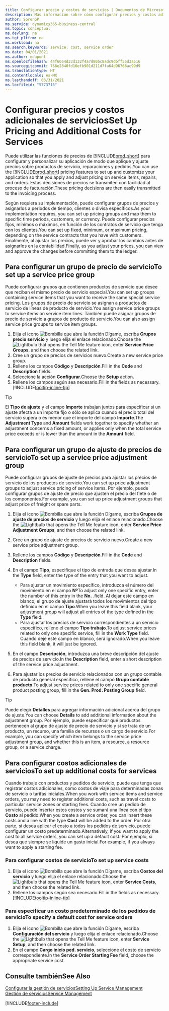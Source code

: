 ```yaml
---
title: Configurar precio y costos de servicios | Documentos de Microsoft
description: Más información sobre cómo configurar precios y costos adicionales de servicios.
author: SorenGP
ms.service: dynamics365-business-central
ms.topic: conceptual
ms.devlang: na
ms.tgt_pltfrm: na
ms.workload: na
ms.search.keywords: service, cost, service order
ms.date: 04/01/2021
ms.author: edupont
ms.openlocfilehash: 44f6064d33d132f4a7d80bc8adc9dbff55d3a516
ms.sourcegitcommit: 766e2840fd16efb901d211d7fa64d96766ac99d9
ms.translationtype: HT
ms.contentlocale: es-MX
ms.lasthandoff: 03/31/2021
ms.locfileid: "5773716"
---
```

# <a name="set-up-pricing-and-additional-costs-for-services"></a><span data-ttu-id="c36f2-103">Configurar precios y costos adicionales de servicios</span><span class="sxs-lookup"><span data-stu-id="c36f2-103">Set Up Pricing and Additional Costs for Services</span></span>
<span data-ttu-id="c36f2-104">Puede utilizar las funciones de precios de [!INCLUDE[prod_short](includes/prod_short.md)] para configurar y personalizar su aplicación de modo que aplique y ajuste precios sobre productos de servicio, reparaciones y pedidos.</span><span class="sxs-lookup"><span data-stu-id="c36f2-104">You can use the [!INCLUDE[prod_short](includes/prod_short.md)] pricing features to set up and customize your application so that you apply and adjust pricing on service items, repairs, and orders.</span></span> <span data-ttu-id="c36f2-105">Estas decisiones de precios se transmiten con facilidad al proceso de facturación.</span><span class="sxs-lookup"><span data-stu-id="c36f2-105">These pricing decisions are then easily transmitted to the invoicing process.</span></span>  
  
<span data-ttu-id="c36f2-106">Según requiera su implementación, puede configurar grupos de precios y asignarlos a periodos de tiempo, clientes o divisa específicos.</span><span class="sxs-lookup"><span data-stu-id="c36f2-106">As your implementation requires, you can set up pricing groups and map them to specific time periods, customers, or currency.</span></span> <span data-ttu-id="c36f2-107">Puede configurar precios fijos, mínimos o máximos, en función de los contratos de servicio que tenga con los clientes.</span><span class="sxs-lookup"><span data-stu-id="c36f2-107">You can set up fixed, minimum, or maximum pricing, depending on the service contracts that you have with customers.</span></span> <span data-ttu-id="c36f2-108">Finalmente, al ajustar los precios, puede ver y aprobar los cambios antes de asignarlos en la contabilidad.</span><span class="sxs-lookup"><span data-stu-id="c36f2-108">Finally, as you adjust your prices, you can view and approve the changes before committing them to the ledger.</span></span>  

## <a name="to-set-up-a-service-price-group"></a><span data-ttu-id="c36f2-109">Para configurar un grupo de precio de servicio</span><span class="sxs-lookup"><span data-stu-id="c36f2-109">To set up a service price group</span></span>
<span data-ttu-id="c36f2-110">Puede configurar grupos que contienen productos de servicio que desee que reciban el mismo precio de servicio especial.</span><span class="sxs-lookup"><span data-stu-id="c36f2-110">You can set up groups containing service items that you want to receive the same special service pricing.</span></span> <span data-ttu-id="c36f2-111">Los grupos de precio de servicio se asignan a productos de servicio de líneas de producto de servicio.</span><span class="sxs-lookup"><span data-stu-id="c36f2-111">You assign service price groups to service items on service item lines.</span></span> <span data-ttu-id="c36f2-112">También puede asignar grupos de precio de servicio a grupos de producto de servicio.</span><span class="sxs-lookup"><span data-stu-id="c36f2-112">You can also assign service price groups to service item groups.</span></span>  

1. <span data-ttu-id="c36f2-113">Elija el icono ![Bombilla que abre la función Dígame](media/ui-search/search_small.png "Dígame qué desea hacer"), escriba **Grupos precio servicio** y luego elija el enlace relacionado.</span><span class="sxs-lookup"><span data-stu-id="c36f2-113">Choose the ![Lightbulb that opens the Tell Me feature](media/ui-search/search_small.png "Tell me what you want to do") icon, enter **Service Price Groups**, and then choose the related link.</span></span>  
2. <span data-ttu-id="c36f2-114">Cree un grupo de precios de servicios nuevo.</span><span class="sxs-lookup"><span data-stu-id="c36f2-114">Create a new service price group.</span></span>  
3. <span data-ttu-id="c36f2-115">Rellene los campos **Código** y **Descripción**.</span><span class="sxs-lookup"><span data-stu-id="c36f2-115">Fill in the **Code** and **Description** fields.</span></span>  
4. <span data-ttu-id="c36f2-116">Seleccione la acción **Configurar**.</span><span class="sxs-lookup"><span data-stu-id="c36f2-116">Choose the **Setup** action.</span></span>  
2. <span data-ttu-id="c36f2-117">Rellene los campos según sea necesario.</span><span class="sxs-lookup"><span data-stu-id="c36f2-117">Fill in the fields as necessary.</span></span> [!INCLUDE[tooltip-inline-tip](includes/tooltip-inline-tip_md.md)]  

 > [!Tip]
 > <span data-ttu-id="c36f2-118">El **Tipo de ajuste** y el campo **Importe** trabajan juntos para especificar si un ajuste afecta a un importe fijo o sólo se aplica cuando el precio total del servicio supera o es menor que el importe del campo **Importe**.</span><span class="sxs-lookup"><span data-stu-id="c36f2-118">The **Adjustment Type** and **Amount** fields work together to specify whether an adjustment concerns a fixed amount, or applies only when the total service price exceeds or is lower than the amount in the **Amount** field.</span></span>  

## <a name="to-set-up-a-service-price-adjustment-group"></a><span data-ttu-id="c36f2-119">Para configurar un grupo de ajuste de precios de servicio</span><span class="sxs-lookup"><span data-stu-id="c36f2-119">To set up a service price adjustment group</span></span>  
<span data-ttu-id="c36f2-120">Puede configurar grupos de ajuste de precios para ajustar los precios de servicio de los productos de servicio.</span><span class="sxs-lookup"><span data-stu-id="c36f2-120">You can set up price adjustment groups to adjust service pricing of service items.</span></span> <span data-ttu-id="c36f2-121">Por ejemplo, puede configurar grupos de ajuste de precio que ajusten el precio del flete o de los componentes.</span><span class="sxs-lookup"><span data-stu-id="c36f2-121">For example, you can set up price adjustment groups that adjust price of freight or spare parts.</span></span>  
  
1. <span data-ttu-id="c36f2-122">Elija el icono ![Bombilla que abre la función Dígame](media/ui-search/search_small.png "Dígame qué desea hacer"), escriba **Grupos de ajuste de precios de servicio** y luego elija el enlace relacionado.</span><span class="sxs-lookup"><span data-stu-id="c36f2-122">Choose the ![Lightbulb that opens the Tell Me feature](media/ui-search/search_small.png "Tell me what you want to do") icon, enter **Service Price Adjustment Groups**, and then choose the related link.</span></span>  
2. <span data-ttu-id="c36f2-123">Cree un grupo de ajuste de precios de servicio nuevo.</span><span class="sxs-lookup"><span data-stu-id="c36f2-123">Create a new service price adjustment group.</span></span>  
3. <span data-ttu-id="c36f2-124">Rellene los campos **Código** y **Descripción**.</span><span class="sxs-lookup"><span data-stu-id="c36f2-124">Fill in the **Code** and **Description** fields.</span></span>  
4. <span data-ttu-id="c36f2-125">En el campo **Tipo**, especifique el tipo de entrada que desea ajustar.</span><span class="sxs-lookup"><span data-stu-id="c36f2-125">In the **Type** field, enter the type of the entry that you want to adjust.</span></span>  
  
    * <span data-ttu-id="c36f2-126">Para ajustar un movimiento específico, introduzca el número del movimiento en el campo **Nº**</span><span class="sxs-lookup"><span data-stu-id="c36f2-126">To adjust only one specific entry, enter the number of this entry in the **No.**</span></span> <span data-ttu-id="c36f2-127">.</span><span class="sxs-lookup"><span data-stu-id="c36f2-127">field.</span></span> <span data-ttu-id="c36f2-128">Al dejar este campo en blanco, el grupo de ajuste ajustará todos los movimientos del tipo definido en el campo **Tipo**.</span><span class="sxs-lookup"><span data-stu-id="c36f2-128">When you leave this field blank, your adjustment group will adjust all entries of the type defined in the **Type** field.</span></span>  
    * <span data-ttu-id="c36f2-129">Para ajustar los precios de servicio correspondientes a un servicio específico, rellene el campo **Tipo trabajo**.</span><span class="sxs-lookup"><span data-stu-id="c36f2-129">To adjust service prices related to only one specific service, fill in the **Work Type** field.</span></span> <span data-ttu-id="c36f2-130">Cuando deje este campo en blanco, será ignorado.</span><span class="sxs-lookup"><span data-stu-id="c36f2-130">When you leave this field blank, it will just be ignored.</span></span>  
  
5. <span data-ttu-id="c36f2-131">En el campo **Descripción**, introduzca una breve descripción del ajuste de precios de servicio.</span><span class="sxs-lookup"><span data-stu-id="c36f2-131">In the **Description** field, enter a short description of the service price adjustment.</span></span>  
6. <span data-ttu-id="c36f2-132">Para ajustar los precios de servicio relacionados con un grupo contable de producto general específico, rellene el campo **Grupo contable producto**.</span><span class="sxs-lookup"><span data-stu-id="c36f2-132">To adjust service prices related to only one specific general product posting group, fill in the **Gen. Prod. Posting Group** field.</span></span>

> [!Tip]
> <span data-ttu-id="c36f2-133">Puede elegir **Detalles** para agregar información adicional acerca del grupo de ajuste.</span><span class="sxs-lookup"><span data-stu-id="c36f2-133">You can choose **Details** to add additional information about the adjustment group.</span></span> <span data-ttu-id="c36f2-134">Por ejemplo, puede especificar qué productos pertenecen al grupo de ajuste de precio de servicio y si se trata de un producto, un recurso, una familia de recursos o un cargo de servicio.</span><span class="sxs-lookup"><span data-stu-id="c36f2-134">For example, you can specify which item belongs to the service price adjustment group, and whether this is an item, a resource, a resource group, or a service charge.</span></span>  

## <a name="to-set-up-additional-costs-for-services"></a><span data-ttu-id="c36f2-135">Para configurar costos adicionales de servicios</span><span class="sxs-lookup"><span data-stu-id="c36f2-135">To set up additional costs for services</span></span>
<span data-ttu-id="c36f2-136">Cuando trabaje con productos y pedidos de servicio, puede que tenga que registrar costos adicionales, como costos de viaje para determinadas zonas de servicio o tarifas iniciales.</span><span class="sxs-lookup"><span data-stu-id="c36f2-136">When you work with service items and service orders, you may need to register additional costs, such as travel costs to particular service zones or starting fees.</span></span> <span data-ttu-id="c36f2-137">Cuando cree un pedido de servicio, puede insertar estos costos y se sumará una línea con el tipo **Costo** al pedido.</span><span class="sxs-lookup"><span data-stu-id="c36f2-137">When you create a service order, you can insert these costs and a line with the type **Cost** will be added to the order.</span></span> <span data-ttu-id="c36f2-138">Por otra parte, si desea aplicar el costo a todos los pedidos de servicio, puede configurar un costo predeterminado.</span><span class="sxs-lookup"><span data-stu-id="c36f2-138">Alternatively, if you want to apply the cost to all service orders, you can set up a default cost.</span></span> <span data-ttu-id="c36f2-139">Por ejemplo, si desea que siempre se liquide un gasto inicial.</span><span class="sxs-lookup"><span data-stu-id="c36f2-139">For example, if you always want to apply a starting fee.</span></span>
  
### <a name="to-set-up-service-costs"></a><span data-ttu-id="c36f2-140">Para configurar costos de servicio</span><span class="sxs-lookup"><span data-stu-id="c36f2-140">To set up service costs</span></span>
1. <span data-ttu-id="c36f2-141">Elija el icono ![Bombilla que abre la función Dígame](media/ui-search/search_small.png "Dígame qué desea hacer"), escriba **Costos del servicio** y luego elija el enlace relacionado.</span><span class="sxs-lookup"><span data-stu-id="c36f2-141">Choose the ![Lightbulb that opens the Tell Me feature](media/ui-search/search_small.png "Tell me what you want to do") icon, enter **Service Costs**, and then choose the related link.</span></span> 
2. <span data-ttu-id="c36f2-142">Rellene los campos según sea necesario.</span><span class="sxs-lookup"><span data-stu-id="c36f2-142">Fill in the fields as necessary.</span></span> [!INCLUDE[tooltip-inline-tip](includes/tooltip-inline-tip_md.md)]  

### <a name="to-specify-a-default-cost-for-service-orders"></a><span data-ttu-id="c36f2-143">Para especificar un costo predeterminado de los pedidos de servicio</span><span class="sxs-lookup"><span data-stu-id="c36f2-143">To specify a default cost for service orders</span></span>
1. <span data-ttu-id="c36f2-144">Elija el icono ![Bombilla que abre la función Dígame](media/ui-search/search_small.png "Dígame qué desea hacer"), escriba **Configuración del servicio** y luego elija el enlace relacionado.</span><span class="sxs-lookup"><span data-stu-id="c36f2-144">Choose the ![Lightbulb that opens the Tell Me feature](media/ui-search/search_small.png "Tell me what you want to do") icon, enter **Service Setup**, and then choose the related link.</span></span> 
2. <span data-ttu-id="c36f2-145">En el campo **Cargo inicio ped. servicio**, seleccione el costo de servicio correspondiente.</span><span class="sxs-lookup"><span data-stu-id="c36f2-145">In the **Service Order Starting Fee** field, choose the appropriate service cost.</span></span>

## <a name="see-also"></a><span data-ttu-id="c36f2-146">Consulte también</span><span class="sxs-lookup"><span data-stu-id="c36f2-146">See Also</span></span>
[<span data-ttu-id="c36f2-147">Configurar la gestión de servicios</span><span class="sxs-lookup"><span data-stu-id="c36f2-147">Setting Up Service Management</span></span>](service-setup-service.md)  
[<span data-ttu-id="c36f2-148">Gestión de servicios</span><span class="sxs-lookup"><span data-stu-id="c36f2-148">Service Management</span></span>](service-service.md)  


[!INCLUDE[footer-include](includes/footer-banner.md)]